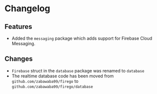 # Changelog

## Features
* Added the `messaging` package which adds support for Firebase Cloud Messaging.

## Changes
* `Firebase` struct in the `database` package was renamed to `database`
* The realtime database code has been moved from `github.com/zabawaba99/firego`
to `github.com/zabawaba99/firego/database`